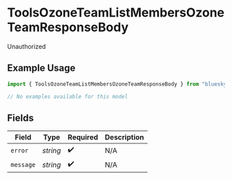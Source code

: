 # ToolsOzoneTeamListMembersOzoneTeamResponseBody

Unauthorized

## Example Usage

```typescript
import { ToolsOzoneTeamListMembersOzoneTeamResponseBody } from "bluesky/models/errors";

// No examples available for this model
```

## Fields

| Field              | Type               | Required           | Description        |
| ------------------ | ------------------ | ------------------ | ------------------ |
| `error`            | *string*           | :heavy_check_mark: | N/A                |
| `message`          | *string*           | :heavy_check_mark: | N/A                |